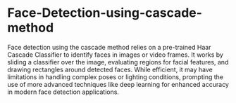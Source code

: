 # Face-Detection-using-cascade-method
Face detection using the cascade method relies on a pre-trained Haar Cascade Classifier to identify faces in images or video frames. It works by sliding a classifier over the image, evaluating regions for facial features, and drawing rectangles around detected faces. While efficient, it may have limitations in handling complex poses or lighting conditions, prompting the use of more advanced techniques like deep learning for enhanced accuracy in modern face detection applications.
